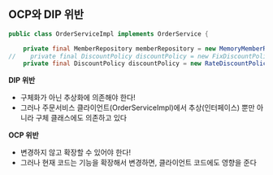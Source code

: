 ## OCP와 DIP 위반
```java
public class OrderServiceImpl implements OrderService {

    private final MemberRepository memberRepository = new MemoryMemberRepository();
//    private final DiscountPolicy discountPolicy = new FixDiscountPolicy();
    private final DiscountPolicy discountPolicy = new RateDiscountPolicy();
```

**DIP 위반**
- 구체화가 아닌 추상화에 의존해야 한다!
- 그러나 주문서비스 클라이언트(OrderServiceImpl)에서 추상(인터페이스) 뿐만 아니라 구체 클래스에도 의존하고 있다

**OCP 위반**
- 변경하지 않고 확장할 수 있어야 한다!
- 그러나 현재 코드는 기능을 확장해서 변경하면, 클라이언트 코드에도 영향을 준다